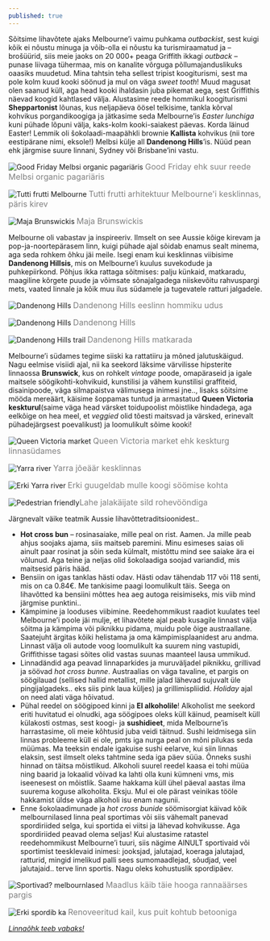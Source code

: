 ```yaml
---
published: true
---
```

Sõitsime lihavõtete ajaks Melbourne’i vaimu puhkama _outbackist_, sest kuigi kõik ei nõustu minuga ja võib-olla ei nõustu ka turismiraamatud ja –brošüürid, siis meie jaoks on 20 000+ peaga Griffith ikkagi _outback_ – punase liivaga tühermaa, mis on kanalite võrguga põllumajanduslikuks oaasiks muudetud. Mina tahtsin teha sellest tripist koogiturismi, sest ma pole kolm kuud kooki söönud ja mul on väga _sweet tooth_! Muud magusat olen saanud küll, aga head kooki ihaldasin juba pikemat aega, sest  Griffithis näevad koogid kahtlased välja. Alustasime reede hommikul koogiturismi **Sheppartonist** lõunas, kus neljapäeva öösel telkisime, tankla kõrval kohvikus porgandikoogiga ja jätkasime seda Melbourne’is _Easter lunchiga_ kuni pühade lõpuni välja, kaks-kolm kooki-saiakest päevas. Korda läinud Easter! Lemmik oli šokolaadi-maapähkli brownie **Kallista** kohvikus (nii tore eestipärane nimi, eksole!) Melbsi külje all **Dandenong Hills**’is. Nüüd pean ehk järgmise suure linnani, Sydney või Brisbane’ini vastu. 

![Good Friday Melbsi organic pagariäris](/images/good_friday.jpg "Good Friday Melbsi organic pagariäris")
<font color="grey" size="3">Good Friday ehk suur reede Melbsi organic pagariäris</font>

![Tutti frutti Melbourne](/images/tutti_frutti.jpg "Tutti frutti Melbourne")
<font color="grey" size="3">Tutti frutti arhitektuur Melbourne'i kesklinnas, päris kirev</font>

![Maja Brunswickis](/images/Melbs_balcony.jpg "Maja Brunswickis")
<font color="grey" size="3">Maja Brunswickis</font>

Melbourne oli vabastav ja inspireeriv. Ilmselt on see Aussie kõige kirevam ja pop-ja-noortepärasem linn, kuigi pühade ajal sõidab enamus sealt minema, aga seda rohkem õhku jäi meile. Isegi enam kui kesklinnas viibisime **Dandenong Hillsis**, mis on Melbourne’i kuulus suvekodude ja puhkepiirkond. Põhjus ikka rattaga sõitmises: palju künkaid, matkaradu, maagiline kõrgete puude ja võimsate sõnajalgadega niiskevõitu rahvuspargi mets, vaated linnale ja kõik muu ilus südamele ja tugevatele ratturi jalgadele. 

![Dandenong Hills](/images/dandenong_suburb.jpg "Dandenong Hills")
<font color="grey" size="3">Dandenong Hills eeslinn hommiku udus</font>

![Dandenong Hills](/images/Dandenong_forest.jpg "Dandenong Hills")
<font color="grey" size="3">Dandenong Hills</font>

![Dandenong Hills trail](/images/Dandenong_trails.jpg "Dandenong Hills trail")
<font color="grey" size="3">Dandenong Hills matkarada</font>

Melbourne’i südames tegime siiski ka rattatiiru ja mõned jalutuskäigud. Nagu eelmise visiidi ajal, nii ka seekord läksime värvilisse hipsterite linnaossa **Brunswick**, kus on rohkelt _vintage_ poode, omapäraseid ja igale maitsele söögikohti-kohvikuid, kunstilisi ja vähem kunstilisi graffiteid, disainipoode, väga silmapaistva välimusega inimesi jne.., lisaks sõitsime mööda mereäärt, käisime šoppamas tuntud ja armastatud **Queen Victoria keskturul**(saime väga head värsket toidupoolist mõistlike hindadega, aga eelkõige on hea meel, et _veggied_ olid tõesti maitsvad ja värsked, erinevalt pühadejärgsest poevalikust) ja loomulikult sõime kooki! 

![Queen Victoria market](/images/Vic_market.jpg "Queen Victoria market")
<font color="grey" size="3">Queen Victoria market ehk keskturg linnasüdames</font>

![Yarra river](/images/Melbs_river.jpg "Yarra river")
<font color="grey" size="3">Yarra jõeäär kesklinnas</font>

![Erki Yarra river](/images/melbs_erx.jpg "Erki Yarra river")
<font color="grey" size="3">Erki guugeldab mulle koogi söömise kohta</font>

![Pedestrian friendly](/images/melbs_kirx.jpg "Pedestrian friendly")<font color="grey" size="3">Lahe jalakäijate sild rohevööndiga</font>

Järgnevalt väike teatmik Aussie lihavõttetraditsioonidest..
- **Hot cross bun** – rosinasaiake, mille peal on rist. Aamen. Ja mille peab ahjus soojaks ajama, siis maitseb paremini. Minu esimeses saias oli ainult paar rosinat ja sõin seda külmalt, mistõttu mind see saiake ära ei võlunud. Aga teine ja neljas olid šokolaadiga soojad variandid, mis maitsesid päris hääd. 
- Bensiin on igas tanklas hästi odav. Hästi odav tähendab 117 või 118 senti, mis on ca 0.84€. Me tankisime paagi loomulikult täis. Seega on lihavõtted ka bensiini mõttes hea aeg autoga reisimiseks, mis viib mind järgmise punktini..
- Kämpimine ja looduses viibimine. Reedehommikust raadiot kuulates teel Melbourne’i poole jäi mulje, et lihavõtete ajal peab kusagile linnast välja sõitma ja kämpima või piknikku pidama, muidu pole õige austraallane. Saatejuht ärgitas kõiki helistama ja oma kämpimisplaanidest aru andma. Linnast välja oli autode voog loomulikult ka suurem ning vastupidi, Griffithisse tagasi sõites olid vastas suunas maanteel lausa ummikud.
- Linnadändid aga peavad linnaparkides ja muruväljadel piknikku, grillivad ja söövad _hot cross bunne_. Austraalias on väga tavaline, et pargis on söögilauad (sellised hallid metallist, mille jalad lähevad sujuvalt üle pingijalgadeks.. eks siis pink laua küljes) ja grillimispliidid. _Holiday_ ajal on need alati väga hõivatud. 
- Pühal reedel on söögipoed kinni ja **EI alkoholile**! Alkoholist me seekord eriti huvitatud ei olnudki, aga söögipoes oleks küll käinud, peamiselt küll külakosti ostmas, sest koogi- ja **sushidieet**, mida Melbourne’is harrastasime, oli meie kõhtusid juba veidi täitnud. Sushi leidmisega siin linnas probleeme küll ei ole, pmts iga nurga peal on mõni pilukas seda müümas. Ma teeksin endale igakuise sushi eelarve, kui siin linnas elaksin, sest ilmselt oleks tahtmine seda iga päev süüa. Õnneks sushi hinnad on täitsa mõistlikud. Alkoholi suurel reedel kaasa ei tohi müüa ning baarid ja lokaalid võivad ka lahti olla kuni kümneni vms, mis iseenesest on mõistlik. Saame hakkama küll ühel päeval aastas ilma suurema koguse alkoholita. Eksju. Mul ei ole pärast veinikas tööle hakkamist üldse väga alkoholi isu enam nagunii.
- Enne šokolaadimunade ja _hot cross bunide_ söömisorgiat käivad kõik melbournilased linna peal sportimas või siis vähemalt panevad spordiriided selga, kui sportida ei viitsi ja lähevad kohvikusse. Aga spordiriided peavad olema seljas! Kui alustasime ratastel reedehommikust Melbourne’i tuuri, siis nägime AINULT sportivaid või sportimist teesklevaid inimesi: jooksjad, jalutajad, koeraga jalutajad, ratturid, mingid imelikud palli sees sumomaadlejad, sõudjad, veel jalutajaid.. terve linn sportis. Nagu oleks kohustuslik spordipäev.

![Sportivad? melbournlased](/images/sumomaadlus.jpg "Sportivad? melbournlased")
<font color="grey" size="3">Maadlus käib täie hooga rannaäärses pargis</font>

![Erki spordib ka](/images/quay.jpg "Erki spordib ka")
<font color="grey" size="3">Renoveeritud kail, kus puit kohtub betooniga</font>

_[Linnaõhk teeb vabaks!](https://et.wikipedia.org/wiki/Linna%C3%B5hkteebvabaks)_
